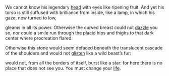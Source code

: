 We cannot know his legendary [head](../1)
with eyes like ripening fruit. And yet his torso
is still suffused with brilliance from inside,
like a lamp, in which his gaze, now turned to low,

gleams in all its power. Otherwise
the curved breast could not [dazzle](../3) you so, nor could
a smile run through the placid hips and thighs
to that dark center where procreation flared.

Otherwise this stone would seem defaced
beneath the translucent cascade of the shoulders
and would not [glisten](../4) like a wild beast’s fur:

would not, from all the borders of itself,
burst like a star: for here there is no place
that does not see you. You must change your [life](../2).
